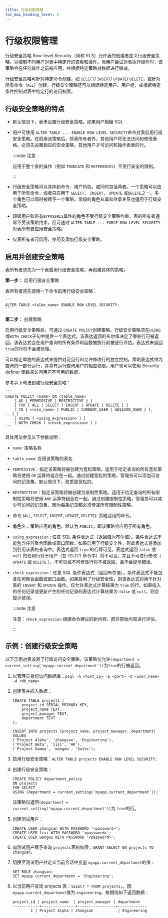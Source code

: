 ```yaml
---
title: 行级权限管理
toc_max_heading_level: 5
---
```


# 行级权限管理

行级安全策略 Row-level Security（简称 RLS）允许表的创建者定义行级安全策略，以控制不同用户对表中特定行的查看和操作。当用户尝试对表执行操作时，该策略会在任何操作之前被应用，并根据特定策略对数据进行缩减。

行级安全策略可针对特定命令创建，如 `SELECT`/ `INSERT`/ `UPDATE`/ `DELETE`，或针对所有命令（`ALL`）创建。行级安全策略还可以根据特定用户、用户组，或根据特定条件控制对表中特定行的访问权限。

## 行级安全策略的特点

- 默认情况下，表未设置行级安全策略。如果用户根据 SQL 

- 用户可使用 `ALTER TABLE ... ENABLE ROW LEVEL SECURITY`命令对表启用行级安全策略。在启用该策略后，除表所有者外，其他用户将无法访问和修改表格。必须先设置相应的安全策略，其他用户才可访问和操作表里的行。

    :::note 注意

    应用于整个表的操作（例如 `TRUNCATE` 和 `REFERENCES`）不受行安全的限制。

    :::

-   行级安全策略可以具体到命令、用户角色，或同时包括两者。一个策略可以应用于所有命令，或者只应用于 `SELECT`， `INSERT`， `UPDATE` 或`DELETE`之一。多个角色可以同时被赋予一个策略，常规的角色从属和继承关系也适用于行级安全策略。

-   超级用户和带有`BYPASSRLS`属性的角色不受行级安全策略约束。表的所有者通常不受该策略约束，但可通过 `ALTER TABLE ... FORCE ROW LEVEL SECURITY`对表所有者应用安全策略。

-   仅表所有者可启用、停用及添加行级安全策略。

## 启用并创建安全策略

表所有者须先为一个表启用行级安全策略，再创建具体的策略。

**第一步：** 启用行级安全策略

表所有者须先使用一下命令启用行级安全策略：

    ```
    ALTER TABLE <talbe_name> ENABLE ROW LEVEL SECURITY;
    ```
    
**第二步：** 创建策略

启用行级安全策略后，可通过 `CREATE POLICY`创建策略。行级安全策略须在`USING`或`WITH CHECK`子句中提供一个表达式，该表达返回的布尔值决定了哪些行可被返回。该表达式会在用户查询的所有条件和函数被执行前被逐行评估。表达式未返回 `true`的行将不会被处理。

可以指定单独的表达式来提供对可见行和允许修改行的独立控制。策略表达式作为查询的一部分运行，并具有运行查询用户的相应权限。用户也可以使用 Security-definer 函数来访问用户不可用的数据。

参考以下句法创建行级安全策略：

    ```
    CREATE POLICY <name> ON <table_name>
        [ AS { PERMISSIVE | RESTRICTIVE } ]
        [ FOR { ALL | SELECT | INSERT | UPDATE | DELETE } ]
        [ TO { <role_name> | PUBLIC | CURRENT_USER | SESSION_USER } [, ...] ]
        [ USING ( <using_expression> ) ]
        [ WITH CHECK ( <check_expression> ) ]
    ```

具体用法参见以下参数说明：

- `name`: 策略名称

- `table_name`: 应用该策略的表名

- `PERMISSIVE`：指定该策略将被创建为宽松策略。适用于给定查询的所有宽松策略将使用 `OR` 运算符组合在一起。通过创建宽松的策略，管理员可以添加可访问的记录集。默认情况下，政策是宽松的。

- `RESTRICTIVE`：指定该策略将被创建为限制性策略。适用于给定查询的所有限制性策略将使用 `AND` 运算符组合在一起。通过创建限制性策略，管理员可以减少可访问的记录集，因为每条记录都必须传递所有限制性策略。

- 命令 (`ALL`, `SELECT`, `INSERT`, `UPDATE`, `DELETE`): 策略适用的命令。

- 角色名：策略应用的角色，默认为 `PUBLIC`，即该策略会应用于所有角色。

- `using_expression` : 任意 SQL 条件表达式（返回值为布尔值）。条件表达式不能包含任何聚合函数或窗口函数。如果启用了行级安全性，则此表达式将添加到引用该表的查询中。表达式返回 `true` 的行将可见。表达式返回 `false` 或 `null` 的任何行对于用户（在 `SELECT` 命令中）将不可见，并且不可进行修改（ `UPDATE` 或 `DELETE` ）。不可见或不可修改行将不被返回，且不会提示错误。

- `check_expression`：任意 SQL 条件表达式（返回布尔值）。条件表达式不能包含任何聚合函数或窗口函数。如果启用了行级安全性，则该表达式将用于针对表的 `INSERT` 和 `UPDATE` 操作。仅允许表达式计算结果为 `true` 的行。如果插入的任何记录或更新产生的任何记录的表达式计算结果为 `false` 或 `null`，则会提示错误。

    :::note 注意

    注意：`check_expression` 根据命令建议的新内容，而非原始内容进行评估。

    :::

## 示例：创建行级安全策略

以下示例对表设置了行级访问安全策略，该策略仅允许`(department = current_setting('myapp.current_department'))`为`true`的行被返回。

1. 以管理员身份访问数据库：`psql -h <host_ip> -p <port> -U <user_name> -d <db_name>`
2. 创建表并插入数据：

    ```
    CREATE TABLE projects (
        project_id SERIAL PRIMARY KEY,
        project_name TEXT,
        project_manager TEXT,
        department TEXT
    );

    INSERT INTO projects (project_name, project_manager, department) VALUES
    ('Project Alpha', 'zhangsan', 'Engineering'),
    ('Project Beta', 'lisi', 'HR'),
    ('Project Gamma', 'wangwu', 'Sales');
    ```
3. 启用行级安全策略：`ALTER TABLE projects ENABLE ROW LEVEL SECURITY;`
4. 创建行级安全策略：

    ```
    CREATE POLICY department_policy
    ON projects
    FOR SELECT
    USING (department = current_setting('myapp.current_department'));
    ```
    该策略仅返回`(department = current_setting('myapp.current_department'))`为 `true`的行。
5. 创建测试用户：
    ```
    CREATE USER zhangsan WITH PASSWORD '<password>';
    CREATE USER lisi WITH PASSWORD '<password>';
    CREATE USER wangwu WITH PASSWORD '<password>';
    ```
6. 向测试用户赋予查询 `projects`表的权限：`GRANT SELECT ON projects TO zhangsan;`
7. 切换至测试用户并定义当前会话中变量 `myapp.current_department`的值：

    ```
    SET ROLE zhangsan;
    SET myapp.current_department = 'Engineering';
    ```
8. 以当前用户查询 projects 表：`SELECT * FROM projects;`。因`myapp.current_department`值为 `engineering`，故期待如下返回数据：

    ```
    project_id | project_name  | project_manager | department
    ------------+---------------+-----------------+-------------
            1 | Project Alpha | zhangsan           | Engineering
    ```